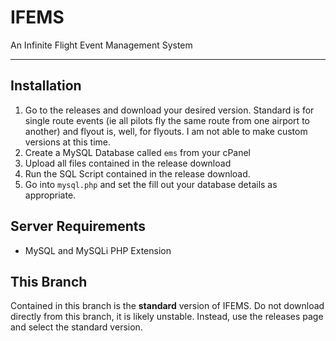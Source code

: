 # IFEMS
An Infinite Flight Event Management System

---

## Installation
1. Go to the releases and download your desired version. Standard is for single route events (ie all pilots fly the same route from one airport to another) and flyout is, well, for flyouts. I am not able to make custom versions at this time.
2. Create a MySQL Database called `ems` from your cPanel
3. Upload all files contained in the release download
4. Run the SQL Script contained in the release download.
5. Go into `mysql.php` and set the fill out your database details as appropriate.

## Server Requirements
* MySQL and MySQLi PHP Extension

## This Branch
Contained in this branch is the **standard** version of IFEMS. Do not download directly from this branch, it is likely unstable. Instead, use the releases page and select the standard version.
